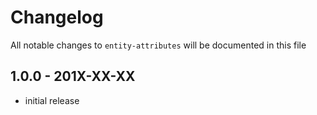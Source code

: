 # Changelog

All notable changes to `entity-attributes` will be documented in this file

## 1.0.0 - 201X-XX-XX

- initial release
